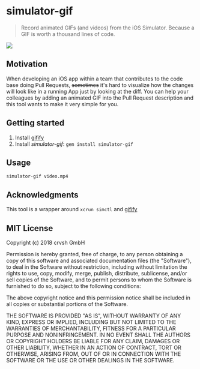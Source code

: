 # simulator-gif
> Record animated GIFs (and videos) from the iOS Simulator. Because a GIF is worth a thousand lines of code.

![](https://github.com/crvshlab/simulator-gif/raw/master/readme_example.gif)

## Motivation
When developing an iOS app within a team that contributes to the code base doing Pull Requests, ~~sometimes~~ it's hard to visualize how the changes will look like in a running App just by looking at the diff. You can help your colleagues by adding an animated GIF into the Pull Request description and this tool wants to make it very simple for you.

## Getting started
1. Install [gifify](https://github.com/vvo/gifify)
2. Install _simulator-gif_: `gem install simulator-gif`

## Usage
`simulator-gif video.mp4`

## Acknowledgments
This tool is a wrapper around `xcrun simctl` and [gifify](https://github.com/vvo/gifify)

## MIT License
Copyright (c) 2018 crvsh GmbH

Permission is hereby granted, free of charge, to any person obtaining a copy
of this software and associated documentation files (the "Software"), to deal
in the Software without restriction, including without limitation the rights
to use, copy, modify, merge, publish, distribute, sublicense, and/or sell
copies of the Software, and to permit persons to whom the Software is
furnished to do so, subject to the following conditions:

The above copyright notice and this permission notice shall be included in all
copies or substantial portions of the Software.

THE SOFTWARE IS PROVIDED "AS IS", WITHOUT WARRANTY OF ANY KIND, EXPRESS OR
IMPLIED, INCLUDING BUT NOT LIMITED TO THE WARRANTIES OF MERCHANTABILITY,
FITNESS FOR A PARTICULAR PURPOSE AND NONINFRINGEMENT. IN NO EVENT SHALL THE
AUTHORS OR COPYRIGHT HOLDERS BE LIABLE FOR ANY CLAIM, DAMAGES OR OTHER
LIABILITY, WHETHER IN AN ACTION OF CONTRACT, TORT OR OTHERWISE, ARISING FROM,
OUT OF OR IN CONNECTION WITH THE SOFTWARE OR THE USE OR OTHER DEALINGS IN THE
SOFTWARE.